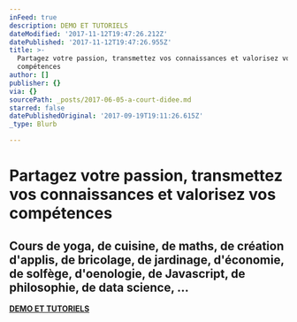 ```yaml
---
inFeed: true
description: DEMO ET TUTORIELS
dateModified: '2017-11-12T19:47:26.212Z'
datePublished: '2017-11-12T19:47:26.955Z'
title: >-
  Partagez votre passion, transmettez vos connaissances et valorisez vos
  compétences
author: []
publisher: {}
via: {}
sourcePath: _posts/2017-06-05-a-court-didee.md
starred: false
datePublishedOriginal: '2017-09-19T19:11:26.615Z'
_type: Blurb

---
```

# Partagez votre passion, transmettez vos connaissances et valorisez vos compétences

## Cours de yoga, de cuisine, de maths, de création d'applis, de bricolage, de jardinage, d'économie, de solfège, d'oenologie, de Javascript, de philosophie, de data science, ...

**[DEMO ET TUTORIELS][0]**

[0]: https://cyboolo-demo.netlify.com/